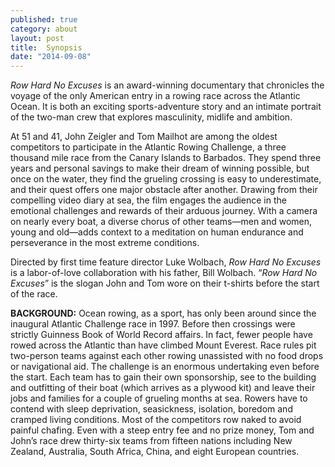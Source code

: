 ```yaml
---
published: true
category: about
layout: post
title:  Synopsis
date: "2014-09-08"
---
```


<i>Row Hard No Excuses</i> is an award-winning documentary that chronicles the voyage of the only American entry in a rowing race across the Atlantic Ocean. It is both an exciting sports-adventure story and an intimate portrait of the two-man crew that explores masculinity, midlife and ambition.

At 51 and 41, John Zeigler and Tom Mailhot are among the oldest competitors to participate in the Atlantic Rowing Challenge, a three thousand mile race from the Canary Islands to Barbados. They spend three years and personal savings to make their dream of winning possible, but once on the water, they find the grueling crossing is easy to underestimate, and their quest offers one major obstacle after another. Drawing from their compelling video diary at sea, the film engages the audience in the emotional challenges and rewards of their arduous journey. With a camera on nearly every boat, a diverse chorus of other teams—men and women, young and old—adds context to a meditation on human endurance and perseverance in the most extreme conditions.

Directed by first time feature director Luke Wolbach, <i>Row Hard No Excuses</i> is a labor-of-love collaboration with his father, Bill Wolbach. “<i>Row Hard No Excuses</i>” is the slogan John and Tom wore on their t-shirts before the start of the race.

<b>BACKGROUND:</b>
Ocean rowing, as a sport, has only been around since the inaugural Atlantic Challenge race in 1997. Before then crossings were strictly Guinness Book of World Record affairs. In fact, fewer people have rowed across the Atlantic than have climbed Mount Everest. Race rules pit two-person teams against each other rowing unassisted with no food drops or navigational aid. The challenge is an enormous undertaking even before the start. Each team has to gain their own sponsorship, see to the building and outfitting of their boat (which arrives as a plywood kit) and leave their jobs and families for a couple of grueling months at sea. Rowers have to contend with sleep deprivation, seasickness, isolation, boredom and cramped living conditions. Most of the competitors row naked to avoid painful chafing. Even with a steep entry fee and no prize money, Tom and John’s race drew thirty-six teams from fifteen nations including New Zealand, Australia, South Africa, China, and eight European countries.
